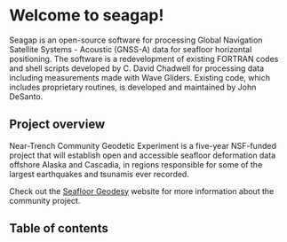 # Welcome to seagap!

Seagap is an open-source software for processing Global Navigation Satellite Systems - Acoustic (GNSS-A) data for seafloor horizontal positioning.
The software is a redevelopment of existing FORTRAN codes and shell scripts developed by C. David Chadwell for processing data including measurements made with Wave Gliders.
Existing code, which includes proprietary routines, is developed and maintained by John DeSanto.

## Project overview

Near-Trench Community Geodetic Experiment is a five-year NSF-funded project that will establish open and accessible seafloor deformation data offshore Alaska and Cascadia,
in regions responsible for some of the largest earthquakes and tsunamis ever recorded.

Check out the [Seafloor Geodesy](https://www.seafloorgeodesy.org/) website for more information about the community project.

## Table of contents

```{tableofcontents}
```
